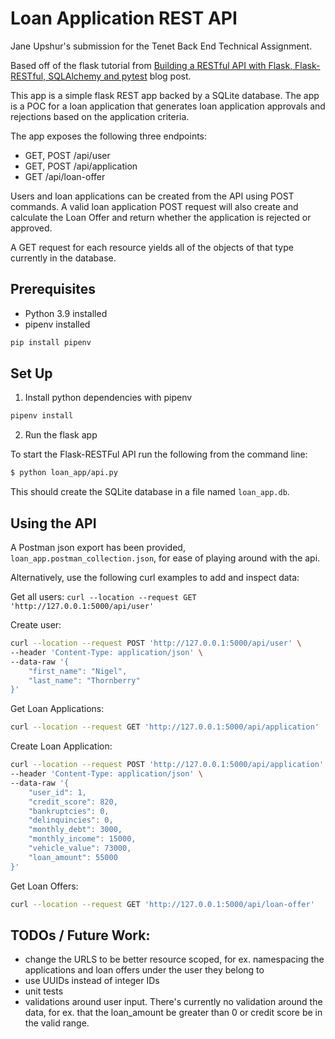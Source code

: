 # Loan Application REST API
Jane Upshur's submission for the Tenet Back End Technical Assignment.

Based off of the flask tutorial from [Building a RESTful API with Flask, Flask-RESTful, SQLAlchemy and pytest](https://ericbernier.com/flask-restful-api) blog post.

This app is a simple flask REST app backed by a SQLite database.
The app is a POC for a loan application that generates loan application
approvals and rejections based on the application criteria.

The app exposes the following three endpoints:
- GET, POST /api/user
- GET, POST /api/application
- GET /api/loan-offer

Users and loan applications can be created from the API using POST commands.
A valid loan application POST request will also create and calculate the
Loan Offer and return whether the application is rejected or approved.

A GET request for each resource yields all of the objects of that type
currently in the database.

## Prerequisites
- Python 3.9 installed
- pipenv installed
```bash
pip install pipenv
```

## Set Up

1. Install python dependencies with pipenv
```bash
pipenv install
```

2. Run the flask app

To start the Flask-RESTFul API run the following from the command line:
```bash
$ python loan_app/api.py
```

This should create the SQLite database in a file named `loan_app.db`.

## Using the API

A Postman json export has been provided, `loan_app.postman_collection.json`, for
ease of playing around with the api.

Alternatively, use the following curl examples to add and inspect data:

Get all users:
`curl --location --request GET 'http://127.0.0.1:5000/api/user'`

Create user:
```bash
curl --location --request POST 'http://127.0.0.1:5000/api/user' \
--header 'Content-Type: application/json' \
--data-raw '{
    "first_name": "Nigel",
    "last_name": "Thornberry"
}'
```

Get Loan Applications:
```bash
curl --location --request GET 'http://127.0.0.1:5000/api/application'
```

Create Loan Application:
```bash
curl --location --request POST 'http://127.0.0.1:5000/api/application' \
--header 'Content-Type: application/json' \
--data-raw '{
    "user_id": 1,
    "credit_score": 820,
    "bankruptcies": 0,
    "delinquincies": 0,
    "monthly_debt": 3000,
    "monthly_income": 15000,
    "vehicle_value": 73000,
    "loan_amount": 55000
}'
```

Get Loan Offers:
```bash
curl --location --request GET 'http://127.0.0.1:5000/api/loan-offer'
```

## TODOs / Future Work:
- change the URLS to be better resource scoped, for ex. namespacing the
applications and loan offers under the user they belong to
- use UUIDs instead of integer IDs
- unit tests
- validations around user input. There's currently no validation around the
data, for ex. that the loan_amount be greater than 0 or credit score be in the
valid range.
